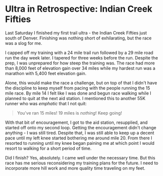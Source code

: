 # Ultra in Retrospective: Indian Creek Fifties

Last Saturday I finished my first trail ultra - the Indian Creek Fifties just south of Denver. Finishing was nothing short of exhilarating, but the race was a slog for me.

I capped off my training with a 24 mile trail run followed by a 29 mile road run the day week later. I tapered for three weeks before the run. Despite the prep, I was unprepared for how steep the training was. The race had more than 8,000 feet of elevation gain over 34 miles while my hardest run was a marathon with 5,400 feet elevation gain.

Alone, this would make the race a challenge, but on top of that I didn't have the discipline to keep myself from pacing with the people running the 15 mile race. By mile 14 I felt like I was done and begun race walking while I planned to quit at the next aid station. I mentioned this to another 55K runner who was *emphatic* that I not quit:

> You've ran 15 miles! 19 miles is *nothing*! Keep going!

With that bit of encouragement, I got to the aid station, resupplied, and started off onto my second loop. Getting the encouragement didn't change anything - I was still tired. Despite that, I was still able to keep up a decent pace until my left knee started bothering me around mile 20. From there I resorted to running until my knee began paining me at which point I would resort to walking for a short period of time.

Did I finish? Yes, absolutely. I came well under the necessary time. But this race has me serious reconsidering my training plans for the future. I need to incorporate more hill work and more quality time traveling on my feet.
